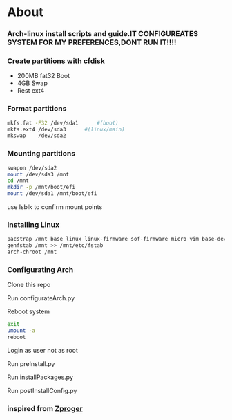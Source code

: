 <!-- INFORMATION -->
<h1>About</h1>
<h3>Arch-linux install scripts and guide.IT CONFIGUREATES SYSTEM FOR MY PREFERENCES,DONT RUN IT!!!!</h3>


### Create partitions with cfdisk

- 200MB fat32 Boot
- 4GB Swap
- Rest ext4

### Format partitions

```bash
mkfs.fat -F32 /dev/sda1      #(boot)
mkfs.ext4 /dev/sda3      #(linux/main)
mkswap    /dev/sda2
```

### Mounting partitions

```bash
swapon /dev/sda2
mount /dev/sda3 /mnt
cd /mnt
mkdir -p /mnt/boot/efi
mount /dev/sda1 /mnt/boot/efi
```

use lsblk to confirm mount points

### Installing Linux

```bash
pacstrap /mnt base linux linux-firmware sof-firmware micro vim base-devel grub iwd networkmanager efibootmgr git python
genfstab /mnt >> /mnt/etc/fstab
arch-chroot /mnt
```

### Configurating Arch
Clone this repo

Run configurateArch.py

Reboot system

```bash
exit 
umount -a
reboot
```

Login as user not as root

Run preInstall.py

Run installPackages.py

Run postInstallConfig.py




### inspired from [Zproger](https://github.com/Zproger/bspwm-dotfiles)